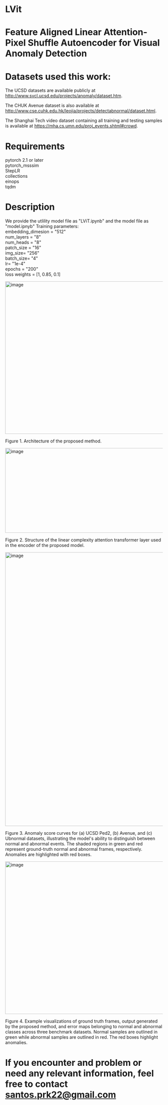 # LVit
# Feature Aligned Linear Attention-Pixel Shuffle Autoencoder for Visual Anomaly Detection

# Datasets used this work:
The UCSD datasets are available publicly at http://www.svcl.ucsd.edu/projects/anomaly/dataset.htm.

The CHUK Avenue dataset is also available at http://www.cse.cuhk.edu.hk/leojia/projects/detectabnormal/dataset.html.

The Shanghai Tech video dataset containing all training and testing samples is available at https://mha.cs.umn.edu/proj_events.shtml#crowd.

# Requirements
pytorch 2.1 or later\
pytorch_msssim\
StepLR\
collections\
einops\
tqdm

# Description
We provide the utlility model file as "LViT.ipynb" and the model file as "model.ipnyb"
Training parameters:\
embedding_dimesion = "512"\
num_layers = "8"\
num_heads = "8"\
patch_size = "16"\
img_size= "256"\
batch_size= "4"\
lr= "1e-4"\
epochs = "200"\
loss weights = [1, 0.85, 0.1]


<img width="951" height="486" alt="image" src="https://github.com/user-attachments/assets/39692c6c-4588-4263-9bd5-72d958f07ccb" />

Figure 1. Architecture of the proposed method.

<img width="948" height="270" alt="image" src="https://github.com/user-attachments/assets/527e29e2-758c-411c-b6b3-84ebbd2494ac" />

Figure 2. Structure of the linear complexity attention transformer layer used in the encoder of the proposed model.

<img width="917" height="872" alt="image" src="https://github.com/user-attachments/assets/5a3d97da-edb1-4d3d-be2a-18de1ae51054" />

Figure 3. Anomaly score curves for (a) UCSD Ped2, (b) Avenue, and (c) Ubnormal datasets, illustrating the model's ability to distinguish between normal and abnormal events. The shaded regions in green and red represent ground-truth normal and abnormal frames, respectively. Anomalies are highlighted with red boxes.

<img width="940" height="486" alt="image" src="https://github.com/user-attachments/assets/78c76aa9-0cdd-40c7-aa61-42674e2c27ec" />

Figure 4. Example visualizations of ground truth frames, output generated by the proposed method, and error maps belonging to normal and abnormal classes across three benchmark datasets. Normal samples are outlined in green while abnormal samples are outlined in red. The red boxes highlight anomalies.

# If you encounter and problem or need any relevant information, feel free to contact santos.prk22@gmail.com




